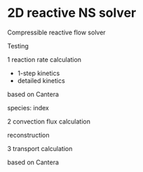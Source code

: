 # 2D reactive NS solver
Compressible reactive flow solver

Testing

1 reaction rate calculation
- 1-step kinetics
- detailed kinetics 

based on Cantera

species: index

2 convection flux calculation

reconstruction

3 transport calculation

based on Cantera
